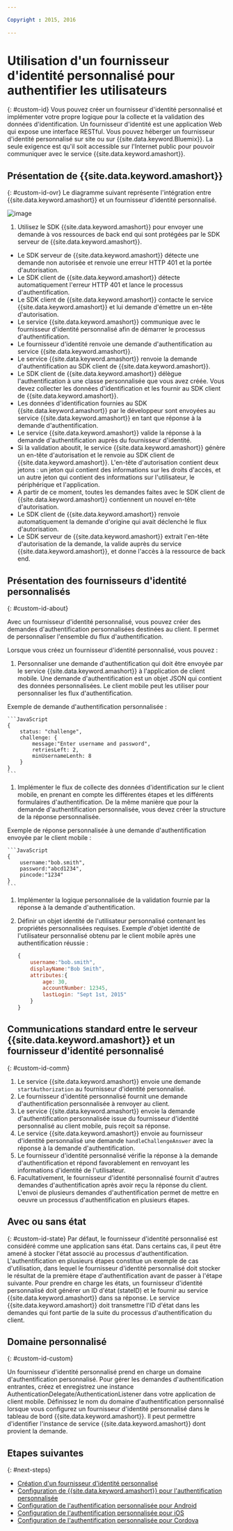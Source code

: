 ```yaml
---

Copyright : 2015, 2016
  
---
```


# Utilisation d'un fournisseur d'identité personnalisé pour authentifier les utilisateurs
{: #custom-id}
Vous pouvez créer un fournisseur d'identité personnalisé et implémenter votre propre logique pour la collecte et la validation des données d'identification. Un fournisseur d'identité est une application Web qui expose une interface RESTful. Vous pouvez héberger un fournisseur d'identité personnalisé sur site ou sur {{site.data.keyword.Bluemix}}. La seule exigence est qu'il soit accessible sur l'Internet public pour pouvoir communiquer avec le service {{site.data.keyword.amashort}}.

## Présentation de {{site.data.keyword.amashort}}
{: #custom-id-ovr}
 Le diagramme suivant représente l'intégration entre {{site.data.keyword.amashort}} et un fournisseur d'identité personnalisé.

![image](images/mca-sequence-custom.jpg)

1. Utilisez le SDK {{site.data.keyword.amashort}} pour envoyer une demande à vos ressources de back end qui sont protégées par le SDK serveur de {{site.data.keyword.amashort}}.
* Le SDK serveur de {{site.data.keyword.amashort}} détecte une demande non autorisée et renvoie une erreur HTTP 401 et la portée d'autorisation.
* Le SDK client de {{site.data.keyword.amashort}} détecte automatiquement l'erreur HTTP 401 et lance le processus d'authentification.
* Le SDK client de {{site.data.keyword.amashort}} contacte le service {{site.data.keyword.amashort}} et lui demande d'émettre un en-tête d'autorisation.
* Le service {{site.data.keyword.amashort}} communique avec le fournisseur d'identité personnalisé afin de démarrer le processus d'authentification.
* Le fournisseur d'identité renvoie une demande d'authentification au service {{site.data.keyword.amashort}}.
* Le service {{site.data.keyword.amashort}} renvoie la demande d'authentification au SDK client de {{site.data.keyword.amashort}}.
* Le SDK client de {{site.data.keyword.amashort}} délègue l'authentification à une classe personnalisée que vous avez créée. Vous devez collecter les données d'identification et les fournir au SDK client de {{site.data.keyword.amashort}}.
* Les données d'identification fournies au SDK {{site.data.keyword.amashort}} par le développeur sont envoyées au service {{site.data.keyword.amashort}} en tant que réponse à la demande d'authentification.
* Le service {{site.data.keyword.amashort}} valide la réponse à la demande d'authentification auprès du fournisseur d'identité.
* Si la validation aboutit, le service {{site.data.keyword.amashort}} génère un en-tête d'autorisation et le renvoie au SDK client de {{site.data.keyword.amashort}}. L'en-tête d'autorisation contient deux jetons : un jeton qui contient des informations sur les droits d'accès, et un autre jeton qui contient des informations sur l'utilisateur, le périphérique et l'application.
* A partir de ce moment, toutes les demandes faites avec le SDK client de {{site.data.keyword.amashort}} contiennent un nouvel en-tête d'autorisation.
* Le SDK client de {{site.data.keyword.amashort}} renvoie automatiquement la demande d'origine qui avait déclenché le flux d'autorisation.
* Le SDK serveur de {{site.data.keyword.amashort}} extrait l'en-tête d'autorisation de la demande, la valide auprès du service {{site.data.keyword.amashort}}, et donne l'accès à la ressource de back end.

## Présentation des fournisseurs d'identité personnalisés
{: #custom-id-about}

Avec un fournisseur d'identité personnalisé, vous pouvez créer des demandes d'authentification personnalisées destinées au client. Il permet de personnaliser l'ensemble du flux d'authentification.

Lorsque vous créez un fournisseur d'identité personnalisé, vous pouvez :

1. Personnaliser une demande d'authentification qui doit être envoyée par le service {{site.data.keyword.amashort}} à l'application de client mobile. Une demande d'authentification est un objet JSON qui contient des données personnalisées. Le client mobile peut les utiliser pour personnaliser les flux d'authentification.

Exemple de demande d'authentification personnalisée :

	```JavaScript
	{
		status: "challenge",
		challenge: {
			message:"Enter username and password",
			retriesLeft: 2,
			minUsernameLenth: 8
		}
	}
	```

1. Implémenter le flux de collecte des données d'identification sur le client mobile, en prenant en compte les différentes étapes et les différents formulaires d'authentification. De la même manière que pour la demande d'authentification personnalisée, vous devez créer la structure de la réponse personnalisée.

Exemple de réponse personnalisée à une demande d'authentification envoyée par le client mobile :

	```JavaScript
	{
		username:"bob.smith",
		password:"abcd1234",
		pincode:"1234"
	}
	```
1. Implémenter la logique personnalisée de la validation fournie par la réponse à la demande d'authentification.

1. Définir un objet identité de l'utilisateur personnalisé contenant les propriétés personnalisées requises. Exemple d'objet identité de l'utilisateur personnalisé obtenu par le client mobile après une authentification réussie :

	```JavaScript
	{
		username:"bob.smith",
		displayName:"Bob Smith",
		attributes:{
			age: 30,
			accountNumber: 12345,
			lastLogin: "Sept 1st, 2015"
		}
	}
	```


## Communications standard entre le serveur {{site.data.keyword.amashort}} et un fournisseur d'identité personnalisé
{: #custom-id-comm}
1. Le service {{site.data.keyword.amashort}} envoie une demande `startAuthorization` au fournisseur
d'identité personnalisé.
1. Le fournisseur d'identité personnalisé fournit une demande d'authentification personnalisée à renvoyer au client.
1. Le service {{site.data.keyword.amashort}} envoie la demande d'authentification personnalisée issue du fournisseur d'identité personnalisé au client mobile,
puis reçoit sa réponse.
1. Le service {{site.data.keyword.amashort}} envoie au fournisseur d'identité personnalisé une demande `handleChallengeAnswer` avec la réponse
à la demande d'authentification.
1. Le fournisseur d'identité personnalisé vérifie la réponse à la demande d'authentification et répond favorablement en renvoyant
les informations d'identité de l'utilisateur.
1. Facultativement, le fournisseur d'identité personnalisé fournit d'autres demandes d'authentification après avoir reçu la réponse du client. L'envoi de plusieurs demandes d'authentification permet de mettre en oeuvre un processus d'authentification en plusieurs étapes.

## Avec ou sans état
{: #custom-id-state}
Par défaut, le fournisseur d'identité personnalisé est considéré comme une application sans état. Dans certains cas, il peut être amené à stocker l'état associé au processus d'authentification. L'authentification en plusieurs étapes constitue un exemple de cas d'utilisation, dans lequel le fournisseur d'identité personnalisé doit stocker le résultat de la
première étape d'authentification avant de passer à l'étape suivante. Pour prendre en charge les états, un fournisseur d'identité personnalisé doit générer un ID d'état (stateID) et le fournir au service {{site.data.keyword.amashort}} dans sa réponse. Le service {{site.data.keyword.amashort}}
doit transmettre l'ID d'état dans les demandes qui font partie de la suite du processus d'authentification du client.

## Domaine personnalisé
{: #custom-id-custom}

Un fournisseur d'identité personnalisé prend en charge un domaine d'authentification personnalisé. Pour gérer les demandes d'authentification entrantes, créez et enregistrez une instance AuthenticationDelegate/AuthenticationListener dans votre application de client mobile. Définissez le nom du domaine d'authentification personnalisé lorsque vous configurez un fournisseur d'identité personnalisé dans le tableau de bord {{site.data.keyword.amashort}}. Il peut permettre d'identifier l'instance de service {{site.data.keyword.amashort}} dont provient la demande. 

## Etapes suivantes
{: #next-steps}
* [Création d'un fournisseur d'identité personnalisé](custom-auth-identity-provider.html)
* [Configuration de {{site.data.keyword.amashort}} pour l'authentification personnalisée](custom-auth-config-mca.html)
* [Configuration de l'authentification personnalisée pour Android](custom-auth-android.html)
* [Configuration de l'authentification personnalisée pour iOS](custom-auth-ios.html)
* [Configuration de l'authentification personnalisée pour Cordova](custom-auth-cordova.html)
